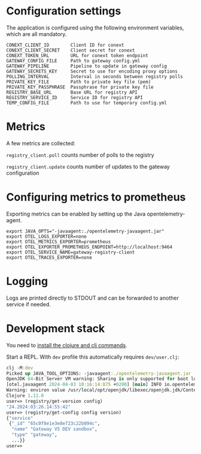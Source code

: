 # Configuration settings

The application is configured using the following environment
variables, which are all mandatory.

```
CONEXT_CLIENT_ID        Client ID for conext
CONEXT_CLIENT_SECRET    Client secret for conext
CONEXT_TOKEN_URL        URL for conext token endpoint
GATEWAY_CONFIG_FILE     Path to gateway config.yml
GATEWAY_PIPELINE        Pipeline to update in gateway config
GATEWAY_SECRETS_KEY     Secret to use for encoding proxy options
POLLING_INTERVAL        Interval in seconds between registry polls
PRIVATE_KEY_FILE        Path to private key file (pem)
PRIVATE_KEY_PASSPHRASE  Passphrase for private key file
REGISTRY_BASE_URL       Base URL for registry API
REGISTRY_SERVICE_ID     Service ID for registry API
TEMP_CONFIG_FILE        Path to use for temporary config.yml
```

# Metrics

A few metrics are collected:

`registry_client.poll` counts number of polls to the registry

`registry_client.update` counts number of updates to the gateway configuration

# Configuring metrics to prometheus

Exporting metrics can be enabled by setting up the Java opentelemetry-agent.

```
export JAVA_OPTS="-javaagent:./opentelemetry-javaagent.jar"
export OTEL_LOGS_EXPORTER=none
export OTEL_METRICS_EXPORTER=prometheus
export OTEL_EXPORTER_PROMETHEUS_ENDPOINT=http://localhost:9464
export OTEL_SERVICE_NAME=gateway-registry-client
export OTEL_TRACES_EXPORTER=none
```

# Logging

Logs are printed directly to STDOUT and can be forwarded to another
service if needed.

# Development stack

You need to [install the clojure and clj
commands](https://clojure.org/guides/install_clojure).

Start a REPL. With `dev` profile this automatically requires `dev/user.clj`:

```clojure
clj -M:dev
Picked up JAVA_TOOL_OPTIONS: -javaagent:./opentelemetry-javaagent.jar
OpenJDK 64-Bit Server VM warning: Sharing is only supported for boot loader classes because bootstrap classpath has been appended
[otel.javaagent 2024-04-03 10:16:14:875 +0200] [main] INFO io.opentelemetry.javaagent.tooling.VersionLogger - opentelemetry-javaagent - version: 2.2.0
Warning: environ value /usr/local/opt/openjdk/libexec/openjdk.jdk/Contents/Home for key :java-home has been overwritten with /usr/local/Cellar/openjdk/21.0.2/libexec/openjdk.jdk/Contents/Home
Clojure 1.11.0
user=> (registry/get-version config)
"24.2024:03:26.14:55:42"
user=> (registry/get-config config version)
{"service"
 {"_id" "65c0f8e1e3e8e723c22b094c",
  "name" "Gateway V5 DEV sandbox",
  "type" "gateway",
  ...}}
user=>
```

